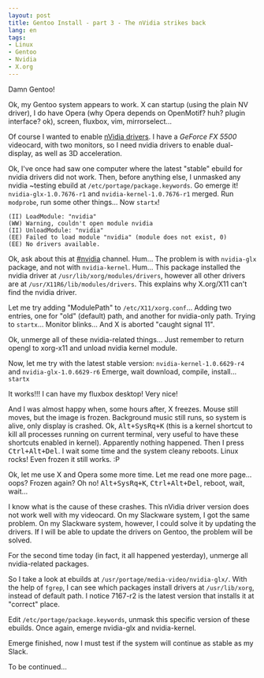 ```yaml
---
layout: post
title: Gentoo Install - part 3 - The nVidia strikes back
lang: en
tags:
- Linux
- Gentoo
- Nvidia
- X.org
---
```


Damn Gentoo!


Ok, my Gentoo system appears to work. X can startup (using the plain NV driver), I do have Opera (why Opera depends on OpenMotif? huh? plugin interface? ok), screen, fluxbox, vim, mirrorselect…

Of course I wanted to enable [nVidia drivers](http://www.nvidia.com/object/unix.html). I have a _GeForce FX 5500_ videocard, with two monitors, so I need nvidia drivers to enable dual-display, as well as 3D acceleration.

Ok, I've once had saw one computer where the latest "stable" ebuild for nvidia drivers did not work. Then, before anything else, I unmasked any nvidia ~testing ebuild at `/etc/portage/package.keywords`. Go emerge it! `nvidia-glx-1.0.7676-r1` and `nvidia-kernel-1.0.7676-r1` merged. Run `modprobe`, run some other things… Now `startx`!

    (II) LoadModule: "nvidia"
    (WW) Warning, couldn't open module nvidia
    (II) UnloadModule: "nvidia"
    (EE) Failed to load module "nvidia" (module does not exist, 0)
    (EE) No drivers available.

Ok, ask about this at [#nvidia](irc://irc.freenode.org/nvidia) channel. Hum… The problem is with `nvidia-glx` package, and not with `nvidia-kernel`. Hum… This package installed the nvidia driver at `/usr/lib/xorg/modules/drivers`, however all other drivers are at `/usr/X11R6/lib/modules/drivers`. This explains why X.org/X11 can't find the nvidia driver.

Let me try adding "ModulePath" to `/etc/X11/xorg.conf`… Adding two entries, one for "old" (default) path, and another for nvidia-only path. Trying to `startx`… Monitor blinks… And X is aborted "caught signal 11".

Ok, unmerge all of these nvidia-related things… Just remember to return opengl to xorg-x11 and unload nvidia kernel module.

Now, let me try with the latest stable version: `nvidia-kernel-1.0.6629-r4` and `nvidia-glx-1.0.6629-r6`
Emerge, wait download, compile, install…
`startx`

It works!!! I can have my fluxbox desktop! Very nice!

And I was almost happy when, some hours after, X freezes. Mouse still moves, but the image is frozen. Background music still runs, so system is alive, only display is crashed. Ok, <kbd>Alt+SysRq+K</kbd> (this is a kernel shortcut to kill all processes running on current terminal, very useful to have these shortcuts enabled in kernel). Apparently nothing happened. Then I press <kbd>Ctrl+Alt+Del</kbd>. I wait some time and the system cleany reboots. Linux rocks! Even frozen it still works. :P

Ok, let me use X and Opera some more time. Let me read one more page… oops? Frozen again? Oh no! <kbd>Alt+SysRq+K</kbd>, <kbd>Ctrl+Alt+Del</kbd>, reboot, wait, wait…

I know what is the cause of these crashes. This nVidia driver version does not work well with my videocard. On my Slackware system, I got the same problem. On my Slackware system, however, I could solve it by updating the drivers. If I will be able to update the drivers on Gentoo, the problem will be solved.

For the second time today (in fact, it all happened yesterday), unmerge all nvidia-related packages.

So I take a look at ebuilds at `/usr/portage/media-video/nvidia-glx/`. With the help of `fgrep`, I can see which packages install drivers at `/usr/lib/xorg`, instead of default path. I notice 7167-r2 is the latest version that installs it at "correct" place.

Edit `/etc/portage/package.keywords`, unmask this specific version of these ebuilds. Once again, emerge nvidia-glx and nvidia-kernel.

Emerge finished, now I must test if the system will continue as stable as my Slack.

To be continued…
